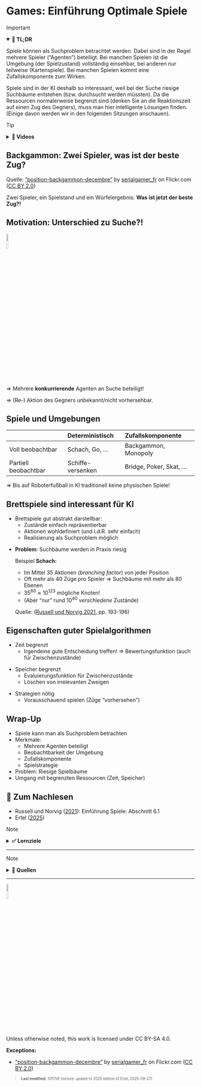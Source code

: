 # Games: Einführung Optimale Spiele

> [!IMPORTANT]
>
> <details open>
>
> <summary><strong>🎯 TL;DR</strong></summary>
>
> Spiele können als Suchproblem betrachtet werden. Dabei sind in der
> Regel mehrere Spieler (“Agenten”) beteiligt. Bei manchen Spielen ist
> die Umgebung (der Spielzustand) vollständig einsehbar, bei anderen nur
> teilweise (Kartenspiele). Bei manchen Spielen kommt eine
> Zufallskomponente zum Wirken.
>
> Spiele sind in der KI deshalb so interessant, weil bei der Suche
> riesige Suchbäume entstehen (bzw. durchsucht werden müssten). Da die
> Ressourcen normalerweise begrenzt sind (denken Sie an die
> Reaktionszeit auf einen Zug des Gegners), muss man hier intelligente
> Lösungen finden. (Einige davon werden wir in den folgenden Sitzungen
> anschauen).
>
> </details>

> [!TIP]
>
> <details>
>
> <summary><strong>🎦 Videos</strong></summary>
>
> - [VL Einführung Optimale Spiele](https://youtu.be/wVYhbgtzxhs)
>
> </details>

## Backgammon: Zwei Spieler, was ist der beste Zug?

Quelle: [“position-backgammon-decembre”](https://www.flickr.com/photos/83436399@N04/11267311625)
by [serialgamer_fr](https://www.flickr.com/photos/83436399@N04) on
Flickr.com ([CC BY
2.0](https://creativecommons.org/licenses/by/2.0/?ref=ccsearch&atype=rich))

Zwei Spieler, ein Spielstand und ein Würfelergebnis: **Was ist jetzt der
beste Zug?!**

## Motivation: Unterschied zu Suche?!

<img src="images/tttEnd.png" width="10%">

=\> Mehrere **konkurrierende** Agenten an Suche beteiligt!

=\> (Re-) Aktion des Gegners unbekannt/nicht vorhersehbar.

## Spiele und Umgebungen

|                      | Deterministisch   | Zufallskomponente      |
|:---------------------|:------------------|:-----------------------|
| Voll beobachtbar     | Schach, Go, …     | Backgammon, Monopoly   |
| Partiell beobachtbar | Schiffe-versenken | Bridge, Poker, Skat, … |

=\> Bis auf Roboterfußball in KI traditionell keine physischen Spiele!

## Brettspiele sind interessant für KI

- Brettspiele gut abstrakt darstellbar:
  - Zustände einfach repräsentierbar
  - Aktionen wohldefiniert (und i.d.R. sehr einfach)
  - Realisierung als Suchproblem möglich

<!-- -->

- **Problem**: Suchbäume werden in Praxis riesig

  Beispiel **Schach**:

  - Im Mittel 35 Aktionen (*branching factor*) von jeder Position
  - Oft mehr als 40 Züge pro Spieler =\> Suchbäume mit mehr als 80
    Ebenen
  - $`35^{80} \approx 10^{123}`$ mögliche Knoten!
  - (Aber “nur” rund $`10^{40}`$ *verschiedene* Zustände)

  Quelle: ([Russell und Norvig 2021](#ref-Russell2021), pp. 193-196)

## Eigenschaften guter Spielalgorithmen

- Zeit begrenzt
  - Irgendeine gute Entscheidung treffen! =\> Bewertungsfunktion (auch
    für Zwischenzustände)

<!-- -->

- Speicher begrenzt
  - Evaluierungsfunktion für Zwischenzustände
  - Löschen von irrelevanten Zweigen

<!-- -->

- Strategien nötig
  - Vorausschauend spielen (Züge “vorhersehen”)

## Wrap-Up

- Spiele kann man als Suchproblem betrachten
- Merkmale:
  - Mehrere Agenten beteiligt
  - Beobachtbarkeit der Umgebung
  - Zufallskomponente
  - Spielstrategie
- Problem: Riesige Spielbäume
- Umgang mit begrenzten Ressourcen (Zeit, Speicher)

## 📖 Zum Nachlesen

- Russell und Norvig ([2021](#ref-Russell2021)): Einführung Spiele:
  Abschnitt 6.1
- Ertel ([2025](#ref-Ertel2025))

> [!NOTE]
>
> <details>
>
> <summary><strong>✅ Lernziele</strong></summary>
>
> - k2: Ich kann Spiele als Suchproblem formulieren
> - k2: Ich kann Eigenschaften guter Spielalgorithmen erklären
>
> </details>

------------------------------------------------------------------------

> [!NOTE]
>
> <details>
>
> <summary><strong>👀 Quellen</strong></summary>
>
> <div id="refs" class="references csl-bib-body hanging-indent"
> entry-spacing="0">
>
> <div id="ref-Ertel2025" class="csl-entry">
>
> Ertel, W. 2025. *Grundkurs Künstliche Intelligenz*. 6th edition.
> Springer Vieweg Wiesbaden.
> <https://doi.org/10.1007/978-3-658-44955-1>.
>
> </div>
>
> <div id="ref-Russell2021" class="csl-entry">
>
> Russell, S., und P. Norvig. 2021. *Artificial Intelligence: A Modern
> Approach*. 4th Edition. Pearson. <http://aima.cs.berkeley.edu>.
>
> </div>
>
> </div>
>
> </details>

------------------------------------------------------------------------

<img src="https://licensebuttons.net/l/by-sa/4.0/88x31.png" width="10%">

Unless otherwise noted, this work is licensed under CC BY-SA 4.0.

**Exceptions:**

- [“position-backgammon-decembre”](https://www.flickr.com/photos/83436399@N04/11267311625)
  by [serialgamer_fr](https://www.flickr.com/photos/83436399@N04) on
  Flickr.com ([CC BY
  2.0](https://creativecommons.org/licenses/by/2.0/?ref=ccsearch&atype=rich))

<blockquote><p><sup><sub><strong>Last modified:</strong> 10f17df (lecture: update to 2025 edition of Ertel, 2025-09-27)<br></sub></sup></p></blockquote>
